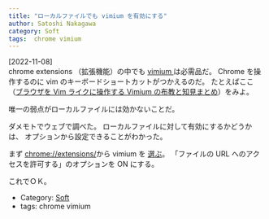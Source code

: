 ```yaml
---
title: "ローカルファイルでも vimium を有効にする"
author: Satoshi Nakagawa
category: Soft
tags:  chrome vimium
---
```


[2022-11-08]  
 chrome extensions 
（拡張機能）の中でも
[vimium ](https://chrome.google.com/webstore/detail/vimium/dbepggeogbaibhgnhhndojpepiihcmeb?hl=ja)は必需品だ。
Chrome を操作するのに vim のキーボードショートカットがつかえるのだ。
たとえばここ
（[ブラウザを Vim ライクに操作する Vimium の布教と知見まとめ](https://zenn.dev/mkobayashime/articles/vimium-vim-browser?utm_source=pocket_saves)）をみよ。

 唯一の弱点がローカルファイルには効かないことだ。

 ダメモトでウェブで調べた。
ローカルファイルに対して有効にするかどうかは、
オプションから設定できることがわかった。

 まず
[chrome://extensions/](chrome://extensions/)から
vimium を
[選ぶ](chrome://extensions/?id=dbepggeogbaibhgnhhndojpepiihcmeb)。
「ファイルの URL へのアクセスを許可する」のオプションを ON にする。

 これでＯＫ。

- Category: [Soft](/categories.html#Soft)
- tags:  chrome vimium
